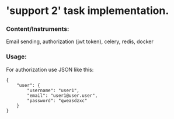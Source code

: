 # 'support 2' task implementation.
### Content/Instruments:
Email sending, authorization (jwt token), celery, redis, docker
### Usage:
For authorization use JSON like this:
```
{
    "user": {
        "username": "user1",
        "email": "user1@user.user",
        "password": "qweasdzxc"
    }
}
```